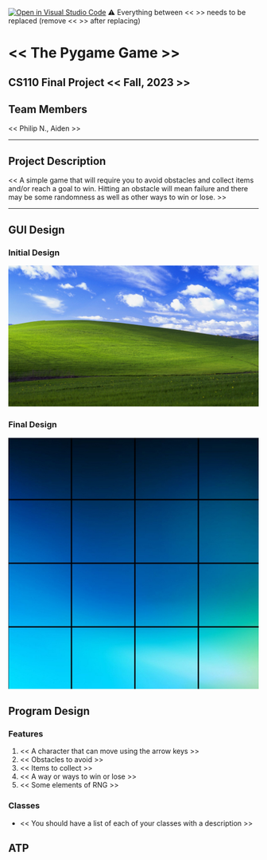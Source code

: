 [![Open in Visual Studio Code](https://classroom.github.com/assets/open-in-vscode-718a45dd9cf7e7f842a935f5ebbe5719a5e09af4491e668f4dbf3b35d5cca122.svg)](https://classroom.github.com/online_ide?assignment_repo_id=12803350&assignment_repo_type=AssignmentRepo)
:warning: Everything between << >> needs to be replaced (remove << >> after replacing)

# << The Pygame Game >>
## CS110 Final Project  << Fall, 2023 >>

## Team Members

<< Philip N., Aiden >>

***

## Project Description

<< A simple game that will require you to avoid obstacles and collect items and/or reach a goal to win. Hitting an obstacle will mean failure and there may be some randomness as well as other ways to win or lose. >>

***    

## GUI Design

### Initial Design

![initial gui](assets/gui.jpg)

### Final Design

![final gui](assets/finalgui.jpg)

## Program Design

### Features

1. << A character that can move using the arrow keys >>
2. << Obstacles to avoid >>
3. << Items to collect >>
4. << A way or ways to win or lose >>
5. << Some elements of RNG >>

### Classes

- << You should have a list of each of your classes with a description >>

## ATP


